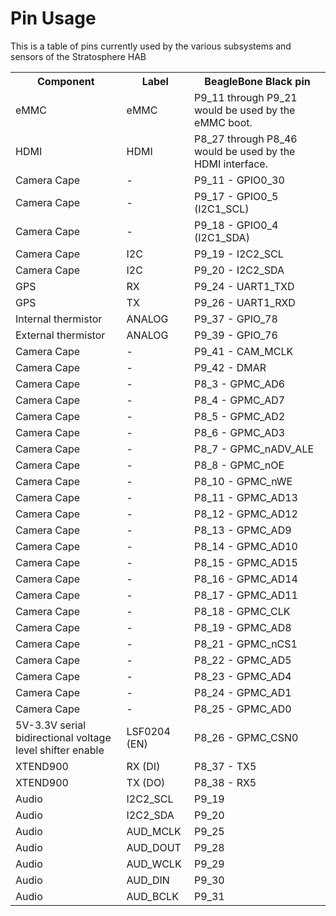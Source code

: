 Pin Usage
===

This is a table of pins currently used by the various subsystems and sensors
of the Stratosphere HAB
<table>
    <tr><th>Component</th><th>Label</th><th>BeagleBone Black pin</th></tr>
    <tr><td>eMMC</td><td>eMMC</td><td>P9_11 through P9_21 would be used by the eMMC boot.</td></tr>
    <tr><td>HDMI</td><td>HDMI</td><td>P8_27 through P8_46 would be used by the HDMI interface. </td></tr>
    <tr><td>Camera Cape</td><td>-</td><td>P9_11 - GPIO0_30</td></tr>
    <tr><td>Camera Cape</td><td>-</td><td>P9_17 - GPIO0_5 (I2C1_SCL)</td></tr>
    <tr><td>Camera Cape</td><td>-</td><td>P9_18 - GPIO0_4 (I2C1_SDA)</td></tr>
    <tr><td>Camera Cape</td><td>I2C</td><td>P9_19 - I2C2_SCL</td></tr>
    <tr><td>Camera Cape</td><td>I2C</td><td>P9_20 - I2C2_SDA</td></tr>
    <!-- <tr><td>TNC-Black</td><td>RX</td><td>P9_21 - UART2_TXD</td></tr> -->
    <!-- <tr><td>TNC-Black</td><td>TX</td><td>P9_22 - UART2_RXD</td></tr> -->
    <tr><td>GPS</td><td>RX</td><td>P9_24 - UART1_TXD</td></tr>
    <tr><td>GPS</td><td>TX</td><td>P9_26 - UART1_RXD</td></tr>
    <tr><td>Internal thermistor</td><td>ANALOG</td><td>P9_37 - GPIO_78</td></tr>
    <tr><td>External thermistor</td><td>ANALOG</td><td>P9_39 - GPIO_76</td></tr>
    <tr><td>Camera Cape</td><td>-</td><td>P9_41 - CAM_MCLK</td></tr>
    <tr><td>Camera Cape</td><td>-</td><td>P9_42 - DMAR</td></tr>
    <tr><td>Camera Cape</td><td>-</td><td>P8_3 - GPMC_AD6</td></tr>
    <tr><td>Camera Cape</td><td>-</td><td>P8_4 - GPMC_AD7</td></tr>
    <tr><td>Camera Cape</td><td>-</td><td>P8_5 - GPMC_AD2</td></tr>
    <tr><td>Camera Cape</td><td>-</td><td>P8_6 - GPMC_AD3</td></tr>
    <tr><td>Camera Cape</td><td>-</td><td>P8_7 - GPMC_nADV_ALE</td></tr>
    <tr><td>Camera Cape</td><td>-</td><td>P8_8 - GPMC_nOE</td></tr>
    <tr><td>Camera Cape</td><td>-</td><td>P8_10 - GPMC_nWE</td></tr>
    <tr><td>Camera Cape</td><td>-</td><td>P8_11 - GPMC_AD13</td></tr>
    <tr><td>Camera Cape</td><td>-</td><td>P8_12 - GPMC_AD12</td></tr>
    <tr><td>Camera Cape</td><td>-</td><td>P8_13 - GPMC_AD9</td></tr>
    <tr><td>Camera Cape</td><td>-</td><td>P8_14 - GPMC_AD10</td></tr>
    <tr><td>Camera Cape</td><td>-</td><td>P8_15 - GPMC_AD15</td></tr>
    <tr><td>Camera Cape</td><td>-</td><td>P8_16 - GPMC_AD14</td></tr>
    <tr><td>Camera Cape</td><td>-</td><td>P8_17 - GPMC_AD11</td></tr>
    <tr><td>Camera Cape</td><td>-</td><td>P8_18 - GPMC_CLK</td></tr>
    <tr><td>Camera Cape</td><td>-</td><td>P8_19 - GPMC_AD8</td></tr>
    <tr><td>Camera Cape</td><td>-</td><td>P8_21 - GPMC_nCS1</td></tr>
    <tr><td>Camera Cape</td><td>-</td><td>P8_22 - GPMC_AD5</td></tr>
    <tr><td>Camera Cape</td><td>-</td><td>P8_23 - GPMC_AD4</td></tr>
    <tr><td>Camera Cape</td><td>-</td><td>P8_24 - GPMC_AD1</td></tr>
    <tr><td>Camera Cape</td><td>-</td><td>P8_25 - GPMC_AD0</td></tr>
    <tr><td>5V-3.3V serial bidirectional voltage level shifter enable</td><td>LSF0204 (EN)</td><td>P8_26 - GPMC_CSN0</td></tr>
    <tr><td>XTEND900</td><td>RX (DI)</td><td>P8_37 - TX5</td></tr>
    <tr><td>XTEND900</td><td>TX (DO)</td><td>P8_38 - RX5</td></tr>
    <tr><td>Audio</td><td>I2C2_SCL</td><td>P9_19</td></tr>
    <tr><td>Audio</td><td>I2C2_SDA</td><td>P9_20</td></tr>
    <tr><td>Audio</td><td>AUD_MCLK</td><td>P9_25</td></tr>
    <tr><td>Audio</td><td>AUD_DOUT</td><td>P9_28</td></tr>
    <tr><td>Audio</td><td>AUD_WCLK</td><td>P9_29</td></tr>
    <tr><td>Audio</td><td>AUD_DIN</td><td>P9_30</td></tr>
    <tr><td>Audio</td><td>AUD_BCLK</td><td>P9_31</td></tr>
</table>
